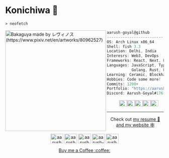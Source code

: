 # Konichiwa 👋

```fish
> neofetch
```


<img align="left" src="https://user-images.githubusercontent.com/64161383/136497781-f9f47247-8d32-4bb2-a108-49a6a5e2afb9.png" alt="Bakaguya made by レヴィノス (https://www.pixiv.net/en/artworks/80962527)" width="320" /> 

```csharp
aarush-goyal@github
-------------------------
OS: Arch Linux x86_64
Shell: fish 3.3
Location: Delhi, India
Interesrs: Web3, DevOps
Frameworks: React, Next, Express
Languages: JavaScript, TypeScript,
           Golang, Rust, Python
Learning: Ceramic, Blockhain
Hobbies: Code some more!
Commits: 1200+
Portfolio: "https://aarush-goyal.github.io/"
Discord: Aarush-Goyal#1761
```
<p align="left">
  &nbsp; &nbsp; &nbsp; &nbsp; &nbsp;
  <img alt="#BADCFF" src="https://via.placeholder.com/15/BADCFF/000000?text=+" width="25" height="20" /><img alt="#EF4A55" src="https://via.placeholder.com/15/EF4A55/000000?text=+" width="25" height="20" /><img alt="#4B85C2" src="https://via.placeholder.com/15/4B85C2/000000?text=+" width="25" height="20" /><img alt="#FFDFCE" src="https://via.placeholder.com/15/FFDFCE/000000?text=+" width="25" height="20" /><img alt="#9E4637" src="https://via.placeholder.com/15/9E4637/000000?text=+" width="25" height="20" />
</p>

---


<!-- <p align="center"><a href="https://www.notion.so/goyalaarush/3ee1ee537152481abca85531d7b0fbf2?v=f7e9cb6be7824bd6aa9fcdc73fa6ccfa">Want to to know what I am upto?</a></p> -->
<p align="center"> Check out <a href="https://github.com/Aarush-Goyal/Aarush-Goyal/blob/main/resume.md">my resume 📎</a> <a href="https://aarush-goyal.github.io/">and my website 🕸️ </a> </p> 


<p align="center">
<a href="https://dev.to/aarushgoyal" target="blank"><img align="center" src="https://cdn.jsdelivr.net/npm/simple-icons@3.0.1/icons/dev-dot-to.svg" alt="aarushgoyal" height="30" width="40" /></a>
<a href="https://twitter.com/aarushgoyal_" target="blank"><img align="center" src="https://cdn.jsdelivr.net/npm/simple-icons@3.0.1/icons/twitter.svg" alt="aarushgoyal_" height="30" width="40" /></a>
<a href="https://github.com/Aarush-Goyal/Aarush-Goyal/raw/main/resume.pdf" target="blank"><img align="center" src="https://cdn.jsdelivr.net/npm/simple-icons@5.12.0/icons/files.svg" alt="aarushgoyal_" height="30" width="40" /></a>
<a href="https://linkedin.com/in/aarush-goyal" target="blank"><img align="center" src="https://cdn.jsdelivr.net/npm/simple-icons@3.0.1/icons/linkedin.svg" alt="aarush-goyal" height="30" width="40" /></a>
<a href="https://instagram.com/aarushgoyal_" target="blank"><img align="center" src="https://cdn.jsdelivr.net/npm/simple-icons@3.0.1/icons/instagram.svg" alt="aarushgoyal_" height="30" width="40" /></a>
</p>

<p align="center"> <a href="https://www.buymeacoffee.com/aarushgoyal"> Buy me a Coffee :coffee: </a> </p>


